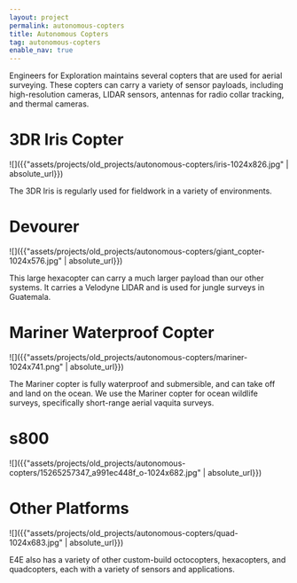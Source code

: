 ```yaml
---
layout: project
permalink: autonomous-copters
title: Autonomous Copters
tag: autonomous-copters
enable_nav: true
---
```

Engineers for Exploration maintains several copters that are used for aerial surveying. These copters can carry a variety of sensor payloads, including high-resolution cameras, LIDAR sensors, antennas for radio collar tracking, and thermal cameras.

# 3DR Iris Copter

![]({{"assets/projects/old_projects/autonomous-copters/iris-1024x826.jpg" | absolute_url}})

The 3DR Iris is regularly used for fieldwork in a variety of environments.

# Devourer

![]({{"assets/projects/old_projects/autonomous-copters/giant_copter-1024x576.jpg" | absolute_url}})

This large hexacopter can carry a much larger payload than our other systems. It carries a Velodyne LIDAR and is used for jungle surveys in Guatemala.

# Mariner Waterproof Copter

![]({{"assets/projects/old_projects/autonomous-copters/mariner-1024x741.png" | absolute_url}})

The Mariner copter is fully waterproof and submersible, and can take off and land on the ocean. We use the Mariner copter for ocean wildlife surveys, specifically short-range aerial vaquita surveys.

# s800

![]({{"assets/projects/old_projects/autonomous-copters/15265257347_a991ec448f_o-1024x682.jpg" | absolute_url}})

# Other Platforms

![]({{"assets/projects/old_projects/autonomous-copters/quad-1024x683.jpg" | absolute_url}})

E4E also has a variety of other custom-build octocopters, hexacopters, and quadcopters, each with a variety of sensors and applications.